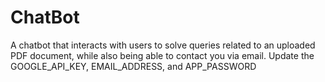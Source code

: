 # ChatBot
A chatbot that interacts with users to solve queries related to an uploaded PDF document, while also being able to contact you via email.
Update the GOOGLE_API_KEY, EMAIL_ADDRESS, and APP_PASSWORD
